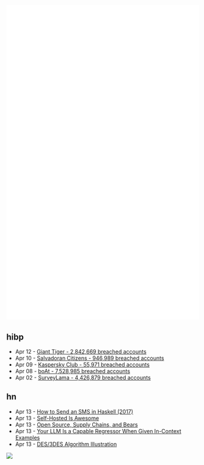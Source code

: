 ![Metrics](https://raw.githubusercontent.com/phixion/phixion/master/metrics.svg)

## hibp

<!--
for https://github.com/phixion/phixion/blob/main/.github/workflows/feeds.yml
-->
<!--START_SECTION:haveibeenpwnd-->
- Apr 12 - [Giant Tiger - 2,842,669 breached accounts](https://haveibeenpwned.com/PwnedWebsites#GiantTiger)
- Apr 10 - [Salvadoran Citizens - 946,989 breached accounts](https://haveibeenpwned.com/PwnedWebsites#SalvadoranCitizens)
- Apr 09 - [Kaspersky Club - 55,971 breached accounts](https://haveibeenpwned.com/PwnedWebsites#KasperskyClub)
- Apr 08 - [boAt - 7,528,985 breached accounts](https://haveibeenpwned.com/PwnedWebsites#boAt)
- Apr 02 - [SurveyLama - 4,426,879 breached accounts](https://haveibeenpwned.com/PwnedWebsites#SurveyLama)
<!--END_SECTION:haveibeenpwnd-->

## hn

<!--
for https://github.com/phixion/phixion/blob/main/.github/workflows/feeds.yml
-->
<!--START_SECTION:hn-->
- Apr 13 - [How to Send an SMS in Haskell (2017)](https://www.twilio.com/en-us/blog/setting-up-your-haskell-developer-environment-with-twilio-html)
- Apr 13 - [Self-Hosted Is Awesome](https://pixeljets.com/blog/self-hosted-is-awesome/)
- Apr 13 - [Open Source, Supply Chains, and Bears](https://scottarc.blog/2024/04/04/open-source-supply-chains-and-bears-oh-my/)
- Apr 13 - [Your LLM Is a Capable Regressor When Given In-Context Examples](https://arxiv.org/abs/2404.07544)
- Apr 13 - [DES/3DES Algorithm Illustration](https://hereket.com/tiny/des-algorithm/)
<!--END_SECTION:hn-->

<!--
for https://yhype.me
-->
![](https://hit.yhype.me/github/profile?user_id=13013670)
